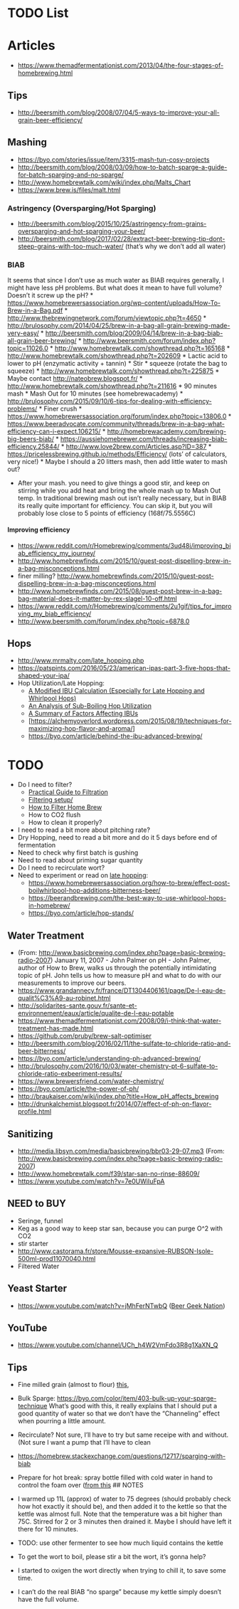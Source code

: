 TODO List
================

# Articles

  - <https://www.themadfermentationist.com/2013/04/the-four-stages-of-homebrewing.html>

## Tips

  - <http://beersmith.com/blog/2008/07/04/5-ways-to-improve-your-all-grain-beer-efficiency/>

## Mashing

  - <https://byo.com/stories/issue/item/3315-mash-tun-cosy-projects>
  - <http://beersmith.com/blog/2008/03/09/how-to-batch-sparge-a-guide-for-batch-sparging-and-no-sparge/>
  - <http://www.homebrewtalk.com/wiki/index.php/Malts_Chart>
  - <https://www.brew.is/files/malt.html>

### Astringency (Oversparging/Hot Sparging)

  - <http://beersmith.com/blog/2015/10/25/astringency-from-grains-oversparging-and-hot-sparging-your-beer/>
  - <http://beersmith.com/blog/2017/02/28/extract-beer-brewing-tip-dont-steep-grains-with-too-much-water/>
    (that’s why we don’t add all water)

### BIAB

It seems that since I don’t use as much water as BIAB requires
generally, I might have less pH problems. But what does it mean to have
full volume? Doesn’t it screw up the pH? \*
<https://www.homebrewersassociation.org/wp-content/uploads/How-To-Brew-in-a-Bag.pdf>
\* <http://www.thebrewingnetwork.com/forum/viewtopic.php?t=4650> \*
<http://brulosophy.com/2014/04/25/brew-in-a-bag-all-grain-brewing-made-very-easy/>
\*
<http://beersmith.com/blog/2009/04/14/brew-in-a-bag-biab-all-grain-beer-brewing/>
\* <http://www.beersmith.com/forum/index.php?topic=11026.0> \*
<http://www.homebrewtalk.com/showthread.php?t=165168> \*
<http://www.homebrewtalk.com/showthread.php?t=202609> \* Lactic acid to
lower to pH (enzymatic activity + tannin) \* Stir \* squeeze (rotate the
bag to squeeze) \* <http://www.homebrewtalk.com/showthread.php?t=225875>
\* Maybe contact <http://nateobrew.blogspot.fr/> \*
<http://www.homebrewtalk.com/showthread.php?t=211616> \* 90 minutes mash
\* Mash Out for 10 minutes (see homebrewacademy) \*
<http://brulosophy.com/2015/09/10/6-tips-for-dealing-with-efficiency-problems/>
\* Finer crush \*
<https://www.homebrewersassociation.org/forum/index.php?topic=13806.0>
\*
<https://www.beeradvocate.com/community/threads/brew-in-a-bag-what-efficiency-can-i-expect.106215/>
\* <http://homebrewacademy.com/brewing-big-beers-biab/> \*
<https://aussiehomebrewer.com/threads/increasing-biab-efficiency.25844/>
\* <http://www.love2brew.com/Articles.asp?ID=387> \*
<https://pricelessbrewing.github.io/methods/Efficiency/> (lots’ of
calculators, very nice\!) \* Maybe I should a 20 litters mash, then add
little water to mash out?

  - After your mash. you need to give things a good stir, and keep on
    stirring while you add heat and bring the whole mash up to Mash Out
    temp. In traditional brewing mash out isn’t really necessary, but in
    BIAB its really quite important for efficiency. You can skip it, but
    you will probably lose close to 5 points of efficiency
    (168f/75.5556C)

#### Improving efficiency

  - <https://www.reddit.com/r/Homebrewing/comments/3ud48j/improving_biab_efficiency_my_journey/>
  - <http://www.homebrewfinds.com/2015/10/guest-post-dispelling-brew-in-a-bag-misconceptions.html>
  - finer milling?
    <http://www.homebrewfinds.com/2015/10/guest-post-dispelling-brew-in-a-bag-misconceptions.html>
  - <http://www.homebrewfinds.com/2015/08/guest-post-brew-in-a-bag-bag-material-does-it-matter-by-rex-slagel-10-off.html>
  - <https://www.reddit.com/r/Homebrewing/comments/2u1gif/tips_for_improving_my_biab_efficiency/>
  - <http://www.beersmith.com/forum/index.php?topic=6878.0>

## Hops

  - <http://www.mrmalty.com/late_hopping.php>
  - <https://patspints.com/2016/05/23/american-ipas-part-3-five-hops-that-shaped-your-ipa/>
  - Hop Utilization/Late Hopping:
      - [A Modified IBU Calculation (Especially for Late Hopping and
        Whirlpool
        Hops)](https://alchemyoverlord.wordpress.com/2015/05/12/a-modified-ibu-measurement-especially-for-late-hopping/)
      - [An Analysis of Sub-Boiling Hop
        Utilization](https://alchemyoverlord.wordpress.com/2016/03/06/an-analysis-of-sub-boiling-hop-utilization/)
      - [A Summary of Factors Affecting
        IBUs](https://alchemyoverlord.wordpress.com/2017/01/03/a-summary-of-factors-affecting-ibus/)
      - \[<https://alchemyoverlord.wordpress.com/2015/08/19/techniques-for-maximizing-hop-flavor-and-aroma/>\]
      - <https://byo.com/article/behind-the-ibu-advanced-brewing/>

# TODO

  - Do I need to filter?
      - [Practical Guide to
        Filtration](https://byo.com/article/practical-guide-to-filtration/)
      - [Filtering
        setup/](https://www.homebrewtalk.com/forum/threads/fastferment-problem.515892/#post-6702624)
      - [How to Filter Home
        Brew](https://www.youtube.com/watch?v=YOclJsjZnyY)
      - How to CO2 flush
      - How to clean it properly?
  - I need to read a bit more about pitching rate?
  - Dry Hopping, need to read a bit more and do it 5 days before end of
    fermentation
  - Need to check why first batch is gushing
  - Need to read about priming sugar quantity
  - Do I need to recirculate wort?
  - Need to experiment or read on [late
    hopping](http://www.mrmalty.com/late_hopping.php):
      - <https://www.homebrewersassociation.org/how-to-brew/effect-post-boilwhirlpool-hop-additions-bitterness-beer/>
      - <https://beerandbrewing.com/the-best-way-to-use-whirlpool-hops-in-homebrew/>
      - <https://byo.com/article/hop-stands/>

## Water Treatment

  - (From:
    <http://www.basicbrewing.com/index.php?page=basic-brewing-radio-2007>)
    January 11, 2007 - John Palmer on pH - John Palmer, author of How to
    Brew, walks us through the potentially intimidating topic of pH.
    John tells us how to measure pH and what to do with our measurements
    to improve our
    beers.
  - <https://www.grandannecy.fr/france/DT1304406161/page/De-l-eau-de-qualit%C3%A9-au-robinet.html>
  - <http://solidarites-sante.gouv.fr/sante-et-environnement/eaux/article/qualite-de-l-eau-potable>
  - <https://www.themadfermentationist.com/2008/09/i-think-that-water-treatment-has-made.html>
  - <https://github.com/pruby/brew-salt-optimiser>
  - <http://beersmith.com/blog/2016/02/11/the-sulfate-to-chloride-ratio-and-beer-bitterness/>
  - <https://byo.com/article/understanding-ph-advanced-brewing/>
  - <http://brulosophy.com/2016/10/03/water-chemistry-pt-6-sulfate-to-chloride-ratio-exbeeriment-results/>
  - <https://www.brewersfriend.com/water-chemistry/>
  - <https://byo.com/article/the-power-of-ph/>
  - <http://braukaiser.com/wiki/index.php?title=How_pH_affects_brewing>
  - <http://drunkalchemist.blogspot.fr/2014/07/effect-of-ph-on-flavor-profile.html>

## Sanitizing

  - <http://media.libsyn.com/media/basicbrewing/bbr03-29-07.mp3> (From:
    <http://www.basicbrewing.com/index.php?page=basic-brewing-radio-2007>)
  - <http://www.homebrewtalk.com/f39/star-san-no-rinse-88609/>
  - <https://www.youtube.com/watch?v=7e0UWiIuFpA>

## NEED to BUY

  - Seringe, funnel
  - Keg as a good way to keep star san, because you can purge O^2 with
    CO2
  - stir
    starter
  - <http://www.castorama.fr/store/Mousse-expansive-RUBSON-Isole-500ml-prod11070040.html>
  - Filtered Water

## Yeast Starter

  - <https://www.youtube.com/watch?v=jMhFerNTwbQ> ([Beer Geek
    Nation](https://www.youtube.com/channel/UCpACreb1E23Z3anMUkHi0qg))

## YouTube

  - <https://www.youtube.com/channel/UCh_h4W2VmFdo3R8g1XaXN_Q>

## Tips

  - Fine milled grain (almost to flour)
    [this](http://www.beersmith.com/forum/index.php?topic=11026.msg45014#msg45014),

  - Bulk Sparge:
    <https://byo.com/color/item/403-bulk-up-your-sparge-technique>
    What’s good with this, it really explains that I should put a good
    quantity of water so that we don’t have the “Channeling” effect when
    pourring a little amount.

  - Recirculate? Not sure, I’ll have to try but same receipe with and
    without. (Not sure I want a pump that I’ll have to
    clean

  - <https://homebrew.stackexchange.com/questions/12717/sparging-with-biab>

  - Prepare for hot break: spray bottle filled with cold water in hand
    to control the foam over ([from
    this](http://www.homebrewtalk.com/showthread.php?t=148179) \#\#
    NOTES

  - I warmed up 11L (approx) of water to 75 degrees (should probably
    check how hot exactly it should be), and then added it to the kettle
    so that the kettle was almost full. Note that the temperature was a
    bit higher than 75C. Stirred for 2 or 3 minutes then drained it.
    Maybe I should have left it there for 10 minutes.

  - TODO: use other fermenter to see how much liquid contains the kettle

  - To get the wort to boil, please stir a bit the wort, it’s gonna
    help?

  - I started to oxigen the wort directly when trying to chill it, to
    save some time.

  - I can’t do the real BIAB “no sparge” because my kettle simply
    doesn’t have the full volume.
